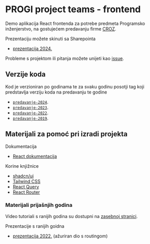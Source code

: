 # PROGI project teams - frontend

Demo aplikacija React frontenda za potrebe predmeta Programsko inženjerstvo,
na gostujećem predavanju firme [CROZ](http://croz.net).

Prezentaciju možete skinuti sa Sharepointa
- [prezentacija 2024.](https://croz-my.sharepoint.com/:p:/g/personal/mkatanec_croz_net/EeUEZFiQNoBDmKRfT_JjMOIBfb40rtcx10nuXBOTEXO8yA?e=ZCnNj9)

Probleme s projektom ili pitanja možete unijeti kao [issue](https://gitlab.com/jtomic/opp-project-teams-frontend/issues).

## Verzije koda

Kod je verzioniran po godinama te za svaku godinu posotji tag koji predstavlja verziju koda na predavanju te godine
- [`predavanje-2024`](https://gitlab.com/jtomic/opp-project-teams-frontend/-/tags/predavanje-2024).
- [`predavanje-2023`](https://gitlab.com/jtomic/opp-project-teams-frontend/-/tags/predavanje-2023).
- [`predavanje-2022`](https://gitlab.com/jtomic/opp-project-teams-frontend/-/tags/predavanje-2022).
- [`predavanje-2019`](https://gitlab.com/jtomic/opp-project-teams-frontend/-/tags/predavanje-2019).

## Materijali za pomoć pri izradi projekta

Dokumentacija
- [React dokumentacija](https://react.dev/)

Korine knjižnice
- [shadcn/ui](https://ui.shadcn.com/)
- [Tailwind CSS](https://tailwindcss.com/)
- [React Query](https://tanstack.com/query/v3)
- [React Router](https://reactrouter.com/en/main)


### Materijali prijašnjih godina

Video tutoriali s ranijih godina su dostupni na [zasebnoj stranici](https://gitlab.com/jtomic/opp-project-teams-frontend/-/blob/master/education.md).

Prezentacije s ranijih goidna
- [prezentacija 2022.](https://docs.google.com/presentation/d/17wJcYrHrIFVIY5XxEjMTgAnJPp9TgZ3O/edit?usp=sharing&ouid=106389199799474973183&rtpof=true&sd=true) (ažuriran dio s routingom)